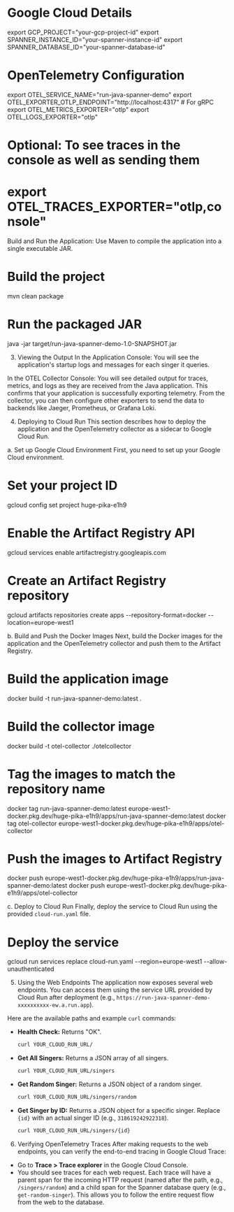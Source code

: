 # Google Cloud Details
export GCP_PROJECT="your-gcp-project-id"
export SPANNER_INSTANCE_ID="your-spanner-instance-id"
export SPANNER_DATABASE_ID="your-spanner-database-id"

# OpenTelemetry Configuration
export OTEL_SERVICE_NAME="run-java-spanner-demo"
export OTEL_EXPORTER_OTLP_ENDPOINT="http://localhost:4317" # For gRPC
export OTEL_METRICS_EXPORTER="otlp"
export OTEL_LOGS_EXPORTER="otlp"
# Optional: To see traces in the console as well as sending them
# export OTEL_TRACES_EXPORTER="otlp,console"

Build and Run the Application: Use Maven to compile the application into a single executable JAR.

# Build the project
mvn clean package

# Run the packaged JAR
java -jar target/run-java-spanner-demo-1.0-SNAPSHOT.jar

3. Viewing the Output
In the Application Console: You will see the application's startup logs and messages for each singer it queries.

In the OTEL Collector Console: You will see detailed output for traces, metrics, and logs as they are received from the Java application. This confirms that your application is successfully exporting telemetry. From the collector, you can then configure other exporters to send the data to backends like Jaeger, Prometheus, or Grafana Loki.

4. Deploying to Cloud Run
This section describes how to deploy the application and the OpenTelemetry collector as a sidecar to Google Cloud Run.

a. Set up Google Cloud Environment
First, you need to set up your Google Cloud environment.

# Set your project ID
gcloud config set project huge-pika-e1h9

# Enable the Artifact Registry API
gcloud services enable artifactregistry.googleapis.com

# Create an Artifact Registry repository
gcloud artifacts repositories create apps --repository-format=docker --location=europe-west1

b. Build and Push the Docker Images
Next, build the Docker images for the application and the OpenTelemetry collector and push them to the Artifact Registry.

# Build the application image
docker build -t run-java-spanner-demo:latest .

# Build the collector image
docker build -t otel-collector ./otelcollector

# Tag the images to match the repository name
docker tag run-java-spanner-demo:latest europe-west1-docker.pkg.dev/huge-pika-e1h9/apps/run-java-spanner-demo:latest
docker tag otel-collector europe-west1-docker.pkg.dev/huge-pika-e1h9/apps/otel-collector

# Push the images to Artifact Registry
docker push europe-west1-docker.pkg.dev/huge-pika-e1h9/apps/run-java-spanner-demo:latest
docker push europe-west1-docker.pkg.dev/huge-pika-e1h9/apps/otel-collector

c. Deploy to Cloud Run
Finally, deploy the service to Cloud Run using the provided `cloud-run.yaml` file.

# Deploy the service
gcloud run services replace cloud-run.yaml --region=europe-west1 --allow-unauthenticated

5. Using the Web Endpoints
The application now exposes several web endpoints. You can access them using the service URL provided by Cloud Run after deployment (e.g., `https://run-java-spanner-demo-xxxxxxxxxx-ew.a.run.app`).

Here are the available paths and example `curl` commands:

*   **Health Check:** Returns "OK".
    ```bash
    curl YOUR_CLOUD_RUN_URL/
    ```

*   **Get All Singers:** Returns a JSON array of all singers.
    ```bash
    curl YOUR_CLOUD_RUN_URL/singers
    ```

*   **Get Random Singer:** Returns a JSON object of a random singer.
    ```bash
    curl YOUR_CLOUD_RUN_URL/singers/random
    ```

*   **Get Singer by ID:** Returns a JSON object for a specific singer. Replace `{id}` with an actual singer ID (e.g., `318619242922318`).
    ```bash
    curl YOUR_CLOUD_RUN_URL/singers/{id}
    ```

6. Verifying OpenTelemetry Traces
After making requests to the web endpoints, you can verify the end-to-end tracing in Google Cloud Trace:

*   Go to **Trace > Trace explorer** in the Google Cloud Console.
*   You should see traces for each web request. Each trace will have a parent span for the incoming HTTP request (named after the path, e.g., `/singers/random`) and a child span for the Spanner database query (e.g., `get-random-singer`). This allows you to follow the entire request flow from the web to the database.